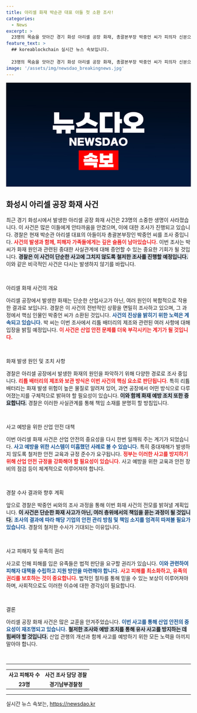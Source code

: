```yaml
---
title: 아리셀 화재 박순관 대표 아들 첫 소환 조사!
categories:
  - News
excerpt: >
  23명의 목숨을 앗아간 경기 화성 아리셀 공장 화재, 총괄본부장 박중언 씨가 피의자 신분으로 경찰 소환! 과연 화재의 진실은? 클릭해 확인하세요!
feature_text: >
  ## koreablockchain 실시간 뉴스 속보입니다.

  23명의 목숨을 앗아간 경기 화성 아리셀 공장 화재, 총괄본부장 박중언 씨가 피의자 신분으로 경찰 소환! 과연 화재의 진실은? 클릭해 확인하세요!
image: '/assets/img/newsdao_breakingnews.jpg'
---
```


<p><img src="/assets/img/newsdao_breakingnews.jpg" alt="koreablockchain 속보" /></p>

<h2 data-ke-size="size26">화성시 아리셀 공장 화재 사건</h2>

<p data-ke-size="size16">최근 경기 화성시에서 발생한 아리셀 공장 화재 사건은 23명의 소중한 생명이 사라졌습니다. 이 사건은 많은 이들에게 안타까움을 안겼으며, 이에 대한 조사가 진행되고 있습니다. 경찰은 현재 박순관 아리셀 대표의 아들이자 총괄본부장인 박중언 씨를 조사 중입니다. <b><span style="color: #ee2323;">사건의 발생과 함께, 피해자 가족들에게는 깊은 슬픔이 남아있습니다.</span></b> 이번 조사는 박 씨가 화재 원인과 관련된 중대한 사실관계에 대해 증언할 수 있는 중요한 기회가 될 것입니다. <b><span style="background-color: #21538527;">경찰은 이 사건이 단순한 사고에 그치지 않도록 철저한 조사를 진행할 예정입니다.</span></b> 이와 같은 비극적인 사건은 다시는 발생하지 않기를 바랍니다.</p>

<p data-ke-size="size16">&nbsp;</p>

<p>아리셀 화재 사건의 개요</p>

<p data-ke-size="size16">아리셀 공장에서 발생한 화재는 단순한 산업사고가 아닌, 여러 원인이 복합적으로 작용한 결과로 보입니다. 경찰은 이 사건의 전반적인 상황을 면밀히 조사하고 있으며, 그 과정에서 핵심 인물인 박중언 씨가 소환된 것입니다. <b><span style="color: #1a5490;">사건의 진상을 밝히기 위한 노력은 계속되고 있습니다.</span></b> 박 씨는 이번 조사에서 리튬 배터리의 제조와 관련된 여러 사항에 대해 입장을 밝힐 예정입니다. <b><span style="color: #ee2323;">이 사건은 산업 안전 문제를 더욱 부각시키는 계기가 될 것입니다.</span></b></p>

<p data-ke-size="size16">&nbsp;</p>

<p>화재 발생 원인 및 조치 사항</p>

<p data-ke-size="size16">경찰은 아리셀 공장에서 발생한 화재의 원인을 파악하기 위해 다양한 경로로 조사 중입니다. <b><span style="color: #ee2323;">리튬 배터리의 제조와 보관 방식은 이번 사건의 핵심 요소로 판단됩니다.</span></b> 특히 리튬 배터리는 화재 발생 위험이 높은 물질로 알려져 있어, 과연 공장에서 어떤 방식으로 다루어졌는지를 구체적으로 밝혀야 할 필요성이 있습니다. <b><span style="background-color: #21538527;">이와 함께 화재 예방 조치 또한 중요합니다.</span></b> 경찰은 이러한 사실관계를 통해 책임 소재를 분명히 할 방침입니다.</p>

<p data-ke-size="size16">&nbsp;</p>

<p>사고 예방을 위한 산업 안전 대책</p>

<p data-ke-size="size16">이번 아리셀 화재 사건은 산업 안전의 중요성을 다시 한번 일깨워 주는 계기가 되었습니다. <b><span style="color: #1a5490;">사고 예방을 위한 시스템이 미흡했던 사례로 볼 수 있습니다.</span></b> 특히 중대재해가 발생하지 않도록 철저한 안전 교육과 규정 준수가 요구됩니다. <b><span style="color: #ee2323;">정부는 이러한 사고를 방지하기 위해 산업 안전 규정을 강화해야 할 필요성이 있습니다.</span></b> 사고 예방을 위한 교육과 안전 장비의 점검 등이 체계적으로 이루어져야 합니다.</p>

<p data-ke-size="size16">&nbsp;</p>

<p>경찰 수사 결과와 향후 계획</p>

<p data-ke-size="size16">앞으로 경찰은 박중언 씨와의 조사 과정을 통해 이번 화재 사건의 전모를 밝혀낼 계획입니다. <b><span style="background-color: #21538527;">이 사건은 단순한 화재 사고가 아닌, 여러 층위에서의 책임을 묻는 과정이 될 것입니다.</span></b> <b><span style="color: #1a5490;">조사의 결과에 따라 해당 기업의 안전 관리 방침 및 책임 소지를 엄격히 따져볼 필요가 있습니다.</span></b> 경찰의 철저한 수사가 기대되는 이유입니다.</p>

<p data-ke-size="size16">&nbsp;</p>

<p>사고 피해자 및 유족의 권리</p>

<p data-ke-size="size16">사고로 인해 피해를 입은 유족들은 법적 판단을 요구할 권리가 있습니다. <b><span style="color: #1a5490;">이와 관련하여 피해자 대책을 수립하고 지원 방안을 마련해야 합니다.</span></b> <b><span style="color: #ee2323;">사고 피해를 최소화하고, 유족의 권리를 보호하는 것이 중요합니다.</span></b> 법적인 절차를 통해 믿을 수 있는 보상이 이루어져야 하며, 사회적으로도 이러한 이슈에 대한 경각심이 필요합니다.</p>

<p data-ke-size="size16">&nbsp;</p>

<p>결론</p>

<p data-ke-size="size16">아리셀 공장 화재 사건은 많은 교훈을 안겨주었습니다. <b><span style="color: #1a5490;">이번 사고를 통해 산업 안전의 중요성이 재조명되고 있습니다.</span></b> <b><span style="background-color: #21538527;">철저한 조사와 예방 조치를 통해 유사 사고를 방지하는 데 힘써야 할 것입니다.</span></b> 산업 관행의 개선과 함께 사고를 예방하기 위한 모든 노력을 아끼지 말아야 합니다.</p>

<p data-ke-size="size16">&nbsp;</p>

<hr>

<table style="width: 100%;">
    <tr>
        <th style="text-align: center;"><b>사고 피해자 수</b></th>
        <th style="text-align: center;"><b>사건 조사 담당 경찰</b></th>
    </tr>
    <tr>
        <td style="text-align: center; height: 17px;"><b>23명</b></td>
        <td style="text-align: center; height: 17px;"><b>경기남부경찰청</b></td>
    </tr>
</table>

<hr>
실시간 뉴스 속보는, <a href="https://newsdao.kr" rel="dofollow">https://newsdao.kr</a>


